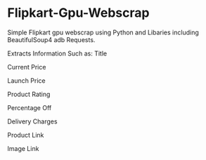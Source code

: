# Flipkart-Gpu-Webscrap
Simple Flipkart gpu webscrap using Python and Libaries including BeautifulSoup4 adb Requests.

Extracts Information Such as:
Title

Current Price

Launch Price

Product Rating

Percentage Off

Delivery Charges

Product Link

Image Link

